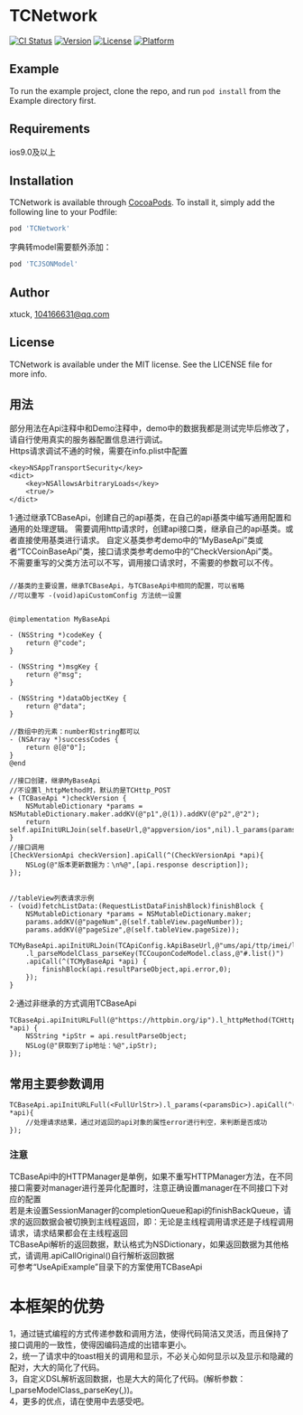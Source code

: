 # TCNetwork

[![CI Status](https://img.shields.io/travis/xtuck/TCNetwork.svg?style=flat)](https://travis-ci.org/xtuck/TCNetwork)
[![Version](https://img.shields.io/cocoapods/v/TCNetwork.svg?style=flat)](https://cocoapods.org/pods/TCNetwork)
[![License](https://img.shields.io/cocoapods/l/TCNetwork.svg?style=flat)](https://cocoapods.org/pods/TCNetwork)
[![Platform](https://img.shields.io/cocoapods/p/TCNetwork.svg?style=flat)](https://cocoapods.org/pods/TCNetwork)

## Example

To run the example project, clone the repo, and run `pod install` from the Example directory first.

## Requirements
ios9.0及以上


## Installation

TCNetwork is available through [CocoaPods](https://cocoapods.org). To install
it, simply add the following line to your Podfile:

```ruby
pod 'TCNetwork'
```

字典转model需要额外添加：
```ruby
pod 'TCJSONModel'
```

## Author

xtuck, 104166631@qq.com

## License

TCNetwork is available under the MIT license. See the LICENSE file for more info.


## 用法
部分用法在Api注释中和Demo注释中，demo中的数据我都是测试完毕后修改了，请自行使用真实的服务器配置信息进行调试。  
Https请求调试不通的时候，需要在info.plist中配置    
```
<key>NSAppTransportSecurity</key>
<dict>
    <key>NSAllowsArbitraryLoads</key>
    <true/>
</dict>
```
1·通过继承TCBaseApi，创建自己的api基类，在自己的api基类中编写通用配置和通用的处理逻辑。
  需要调用http请求时，创建api接口类，继承自己的api基类。或者直接使用基类进行请求。
  自定义基类参考demo中的“MyBaseApi”类或者“TCCoinBaseApi”类，接口请求类参考demo中的“CheckVersionApi”类。  
  不需要重写的父类方法可以不写，调用接口请求时，不需要的参数可以不传。
###

```
//基类的主要设置，继承TCBaseApi，与TCBaseApi中相同的配置，可以省略
//可以重写 -(void)apiCustomConfig 方法统一设置


@implementation MyBaseApi

- (NSString *)codeKey {
    return @"code";
}

- (NSString *)msgKey {
    return @"msg";
}

- (NSString *)dataObjectKey {
    return @"data";
}

//数组中的元素：number和string都可以
- (NSArray *)successCodes {
    return @[@"0"];
}
@end

//接口创建，继承MyBaseApi
//不设置l_httpMethod时，默认的是TCHttp_POST
+ (TCBaseApi *)checkVersion {
    NSMutableDictionary *params = NSMutableDictionary.maker.addKV(@"p1",@(1)).addKV(@"p2",@"2");
    return self.apiInitURLJoin(self.baseUrl,@"appversion/ios",nil).l_params(params).l_httpMethod(TCHttp_GET);
}
//接口调用
[CheckVersionApi checkVersion].apiCall(^(CheckVersionApi *api){
	NSLog(@"版本更新数据为：\n%@",[api.response description]);
});


//tableView列表请求示例
- (void)fetchListData:(RequestListDataFinishBlock)finishBlock {
    NSMutableDictionary *params = NSMutableDictionary.maker;
    params.addKV(@"pageNum",@(self.tableView.pageNumber));
    params.addKV(@"pageSize",@(self.tableView.pageSize));
    TCMyBaseApi.apiInitURLJoin(TCApiConfig.kApiBaseUrl,@"ums/api/ttp/imei/list".urlJoinDic(params),nil)
    .l_parseModelClass_parseKey(TCCouponCodeModel.class,@"#.list()")
    .apiCall(^(TCMyBaseApi *api) {
        finishBlock(api.resultParseObject,api.error,0);
    });
}

```

2·通过非继承的方式调用TCBaseApi
```
TCBaseApi.apiInitURLFull(@"https://httpbin.org/ip").l_httpMethod(TCHttp_GET).l_parseModelClass_parseKey(nil,@"origin").apiCallOriginal(^(TCBaseApi *api) {
    NSString *ipStr = api.resultParseObject;
    NSLog(@"获取到了ip地址：%@",ipStr);
});

```
## 常用主要参数调用
```
TCBaseApi.apiInitURLFull(<FullUrlStr>).l_params(<paramsDic>).apiCall(^(TCBaseApi *api){
	//处理请求结果，通过对返回的api对象的属性error进行判空，来判断是否成功
});
```

### 注意
TCBaseApi中的HTTPManager是单例，如果不重写HTTPManager方法，在不同接口需要对manager进行差异化配置时，注意正确设置manager在不同接口下对应的配置  
若是未设置SessionManager的completionQueue和api的finishBackQueue，请求的返回数据会被切换到主线程返回，即：无论是主线程调用请求还是子线程调用请求，请求结果都会在主线程返回  
TCBaseApi解析的返回数据，默认格式为NSDictionary，如果返回数据为其他格式，请调用.apiCallOriginal()自行解析返回数据  
可参考“UseApiExample”目录下的方案使用TCBaseApi  

# 本框架的优势
1，通过链式编程的方式传递参数和调用方法，使得代码简洁又灵活，而且保持了接口调用的一致性，使得因编码造成的出错率更小。  
2，统一了请求中的toast相关的调用和显示，不必关心如何显示以及显示和隐藏的配对，大大的简化了代码。  
3，自定义DSL解析返回数据，也是大大的简化了代码。(解析参数：l_parseModelClass_parseKey(,))。  
4，更多的优点，请在使用中去感受吧。
